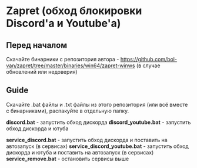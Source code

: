 # Zapret (обход блокировки Discord'а и Youtube'а)

## Перед началом
Скачайте бинарники с репозитория автора - https://github.com/bol-van/zapret/tree/master/binaries/win64/zapret-winws (в случае обновлений или недоверия)

## Guide
Скачайте .bat файлы и .txt файлы из этого репозитория (или всё вместе с бинарниками), распакуйте в отдельную папку.

**discord.bat** - запустить обход дискорда
**discord_youtube.bat** - запустить обход дискорда и ютуба

**service_discord.bat** - запустить обход дискорда и поставить на автозапуск (в сервисах)
**service_discord_youtube.bat** - запустить обход дискорда и ютуба и поставить на автозапуск (в сервисах)
**service_remove.bat** - остановить сервисы выше
